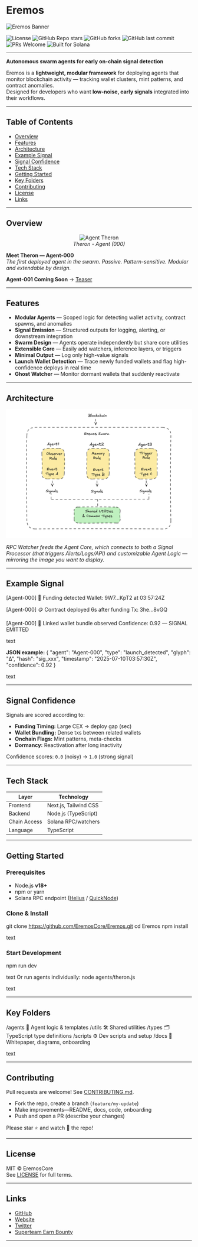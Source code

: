 # Eremos

![Eremos Banner](docs/banner2.png)

![License](https://img.shields.io/github/license/EremosCore/Eremos)
![GitHub Repo stars](https://img.shields.io/github/stars/EremosCore/Eremos?style=social)
![GitHub forks](https://img.shields.io/github/forks/EremosCore/Eremos?style=social)
![GitHub last commit](https://img.shields.io/github/last-commit/EremosCore/Eremos)
![PRs Welcome](https://img.shields.io/badge/PRs-welcome-brightgreen.svg)
![Built for Solana](https://img.shields.io/badge/Built%20for-Solana-purple)

---

**Autonomous swarm agents for early on-chain signal detection**

Eremos is a **lightweight, modular framework** for deploying agents that monitor blockchain activity — tracking wallet clusters, mint patterns, and contract anomalies.  
Designed for developers who want **low-noise, early signals** integrated into their workflows.

---

## Table of Contents
- [Overview](#overview)
- [Features](#features)
- [Architecture](#architecture)
- [Example Signal](#example-signal)
- [Signal Confidence](#signal-confidence)
- [Tech Stack](#tech-stack)
- [Getting Started](#getting-started)
- [Key Folders](#key-folders)
- [Contributing](#contributing)
- [License](#license)
- [Links](#links)

---

## Overview

<p align="center">
  <img src="docs/therontphd2.png" alt="Agent Theron" width="155"/><br/>
  <em>Theron - Agent (000)</em>
</p>

**Meet Theron — Agent-000**  
*The first deployed agent in the swarm. Passive. Pattern-sensitive. Modular and extendable by design.*

**Agent-001 Coming Soon** → [Teaser](https://x.com/EremosCore/status/1949154939923833239)

---

## Features

- **Modular Agents** — Scoped logic for detecting wallet activity, contract spawns, and anomalies  
- **Signal Emission** — Structured outputs for logging, alerting, or downstream integration  
- **Swarm Design** — Agents operate independently but share core utilities  
- **Extensible Core** — Easily add watchers, inference layers, or triggers  
- **Minimal Output** — Log only high-value signals  
- **Launch Wallet Detection** — Trace newly funded wallets and flag high-confidence deploys in real time  
- **Ghost Watcher** — Monitor dormant wallets that suddenly reactivate  

---

## Architecture

![Architecture Diagram](docs/architecture.png)

*RPC Watcher feeds the Agent Core, which connects to both a Signal Processor (that triggers Alerts/Logs/API) and customizable Agent Logic — mirroring the image you want to display.*

---

## Example Signal

[Agent-000] 🚦 Funding detected
Wallet: 9W7...KpT2 at 03:57:24Z

[Agent-000] 🪙 Contract deployed 6s after funding
Tx: 3he...8vGQ

[Agent-000] 🤝 Linked wallet bundle observed
Confidence: 0.92 — SIGNAL EMITTED

text

**JSON example:**
{
"agent": "Agent-000",
"type": "launch_detected",
"glyph": "Δ",
"hash": "sig_xxx",
"timestamp": "2025-07-10T03:57:30Z",
"confidence": 0.92
}

text

---

## Signal Confidence

Signals are scored according to:
- **Funding Timing:** Large CEX → deploy gap (sec)
- **Wallet Bundling:** Dense txs between related wallets
- **Onchain Flags:** Mint patterns, meta-checks
- **Dormancy:** Reactivation after long inactivity

Confidence scores: `0.0` (noisy) → `1.0` (strong signal)

---

## Tech Stack

| Layer         | Technology             |
|---------------|-----------------------|
| Frontend      | Next.js, Tailwind CSS |
| Backend       | Node.js (TypeScript)  |
| Chain Access  | Solana RPC/watchers   |
| Language      | TypeScript            |

---

## Getting Started

### Prerequisites
- Node.js **v18+**
- npm or yarn
- Solana RPC endpoint ([Helius](https://www.helius.dev/) / [QuickNode](https://www.quicknode.com/))

### Clone & Install
git clone https://github.com/EremosCore/Eremos.git
cd Eremos
npm install

text

### Start Development
npm run dev

text
Or run agents individually:
node agents/theron.js

text

---

## Key Folders

/agents 📡 Agent logic & templates
/utils 🛠 Shared utilities
/types 🗂 TypeScript type definitions
/scripts ⚙️ Dev scripts and setup
/docs 📖 Whitepaper, diagrams, onboarding

text

---

## Contributing

Pull requests are welcome! See [CONTRIBUTING.md](CONTRIBUTING.md).

- Fork the repo, create a branch (`feature/my-update`)
- Make improvements—README, docs, code, onboarding
- Push and open a PR (describe your changes)

Please star ⭐ and watch 👀 the repo!

---

## License

MIT © EremosCore  
See [LICENSE](LICENSE) for full terms.

---

## Links

- [GitHub](https://github.com/EremosCore/Eremos)
- [Website](https://www.eremos.io/)
- [Twitter](https://x.com/EremosCore)
- [Superteam Earn Bounty](https://earn.superteam.fun/)

---
